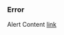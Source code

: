 <div class="au-body au-body--dark">
  <div class="au-page-alerts au-page-alerts--error au-page-alerts--dark">
    <h3>Error</h3>
    <p>Alert Content <a href="#">link</a></p>
  </div>
</div>
